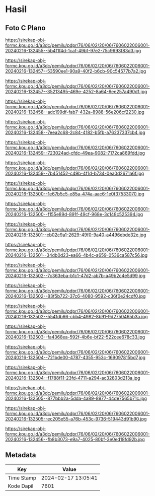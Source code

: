 # Hasil

## Foto C Plano

https://sirekap-obj-formc.kpu.go.id/a3dc/pemilu/pdpr/76/06/02/20/06/7606022006001-20240216-132455--5b4f1f4d-1caf-49b1-97e2-75c9693f83d3.jpg

https://sirekap-obj-formc.kpu.go.id/a3dc/pemilu/pdpr/76/06/02/20/06/7606022006001-20240216-132457--53590ee1-90a9-40f2-b6cb-90c54577b7a2.jpg

https://sirekap-obj-formc.kpu.go.id/a3dc/pemilu/pdpr/76/06/02/20/06/7606022006001-20240216-132457--35213495-469e-4252-8a64-6ee257a490d1.jpg

https://sirekap-obj-formc.kpu.go.id/a3dc/pemilu/pdpr/76/06/02/20/06/7606022006001-20240216-132458--adc199df-fab7-432a-8988-56e206cf2230.jpg

https://sirekap-obj-formc.kpu.go.id/a3dc/pemilu/pdpr/76/06/02/20/06/7606022006001-20240216-132458--7eea2c68-2c84-4182-b5fb-a76237337cb4.jpg

https://sirekap-obj-formc.kpu.go.id/a3dc/pemilu/pdpr/76/06/02/20/06/7606022006001-20240216-132459--723024ad-cfdc-49ea-9082-7172ca869fdd.jpg

https://sirekap-obj-formc.kpu.go.id/a3dc/pemilu/pdpr/76/06/02/20/06/7606022006001-20240216-132459--7b451452-c49b-4f1d-b734-0ea0d2671a6f.jpg

https://sirekap-obj-formc.kpu.go.id/a3dc/pemilu/pdpr/76/06/02/20/06/7606022006001-20240216-132500--1e67b5c5-e85a-474a-aac6-1e0f37533070.jpg

https://sirekap-obj-formc.kpu.go.id/a3dc/pemilu/pdpr/76/06/02/20/06/7606022006001-20240216-132500--f155e89d-891f-49cf-968e-3c148c525394.jpg

https://sirekap-obj-formc.kpu.go.id/a3dc/pemilu/pdpr/76/06/02/20/06/7606022006001-20240216-132501--cb02c9a1-2629-49f0-9a40-a4496ebde32e.jpg

https://sirekap-obj-formc.kpu.go.id/a3dc/pemilu/pdpr/76/06/02/20/06/7606022006001-20240216-132501--34db0d23-ea66-4b4c-a659-0536ca587c56.jpg

https://sirekap-obj-formc.kpu.go.id/a3dc/pemilu/pdpr/76/06/02/20/06/7606022006001-20240216-132502--7c363eba-b1c1-47d2-ab7b-a49b2c4e5d99.jpg

https://sirekap-obj-formc.kpu.go.id/a3dc/pemilu/pdpr/76/06/02/20/06/7606022006001-20240216-132502--83f5b722-37c6-4080-9592-c36f0e24cdf0.jpg

https://sirekap-obj-formc.kpu.go.id/a3dc/pemilu/pdpr/76/06/02/20/06/7606022006001-20240216-132502--5541db66-cbb4-4982-8b91-9d2750465b3a.jpg

https://sirekap-obj-formc.kpu.go.id/a3dc/pemilu/pdpr/76/06/02/20/06/7606022006001-20240216-132503--fa4368ea-592f-4b6e-bf22-522cee678c33.jpg

https://sirekap-obj-formc.kpu.go.id/a3dc/pemilu/pdpr/76/06/02/20/06/7606022006001-20240216-132504--721bde00-4787-4355-953c-169097815bd7.jpg

https://sirekap-obj-formc.kpu.go.id/a3dc/pemilu/pdpr/76/06/02/20/06/7606022006001-20240216-132504--f1788f11-23fd-4711-a294-ac32803d213a.jpg

https://sirekap-obj-formc.kpu.go.id/a3dc/pemilu/pdpr/76/06/02/20/06/7606022006001-20240216-132505--877bbb2a-5dda-4a89-8977-44de7565b71c.jpg

https://sirekap-obj-formc.kpu.go.id/a3dc/pemilu/pdpr/76/06/02/20/06/7606022006001-20240216-132505--ec205e55-a76b-453c-9736-519443d91b90.jpg

https://sirekap-obj-formc.kpu.go.id/a3dc/pemilu/pdpr/76/06/02/20/06/7606022006001-20240216-132456--fb8b3073-e9a7-4025-80bf-3e0ed18fd92b.jpg


## Metadata

| Key        | Value               |
| ---------- | ------------------- |
| Time Stamp | 2024-02-17 13:05:41 |
| Kode Dapil | 7601                |




